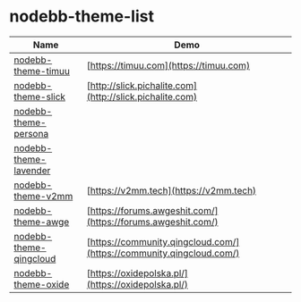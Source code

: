 # nodebb-theme-list

| Name | Demo |
|-----|-----|
| [nodebb-theme-timuu](https://github.com/timuu/nodebb-theme-timuu) | [https://timuu.com](https://timuu.com) |
| [nodebb-theme-slick](https://github.com/pichalite/nodebb-theme-slick) | [http://slick.pichalite.com](http://slick.pichalite.com) |
| [nodebb-theme-persona](https://github.com/NodeBB/nodebb-theme-persona) |  |
| [nodebb-theme-lavender](https://github.com/NodeBB/nodebb-theme-lavender) |  |
| [nodebb-theme-v2mm](https://github.com/revir/nodebb-theme-v2mm) | [https://v2mm.tech](https://v2mm.tech) |
| [nodebb-theme-awge](https://github.com/alex-shortt/nodebb-theme-awge) | [https://forums.awgeshit.com/](https://forums.awgeshit.com/) |
| [nodebb-theme-qingcloud](https://github.com/imdonkey/nodebb-theme-qingcloud) | [https://community.qingcloud.com/](https://community.qingcloud.com/) |
| [nodebb-theme-oxide](https://github.com/youhosi/nodebb-theme-oxide) | [https://oxidepolska.pl/](https://oxidepolska.pl/) |
